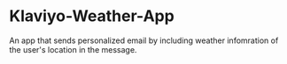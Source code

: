 # Klaviyo-Weather-App
 An app that sends personalized email by including weather infomration of the user's location in the message.
